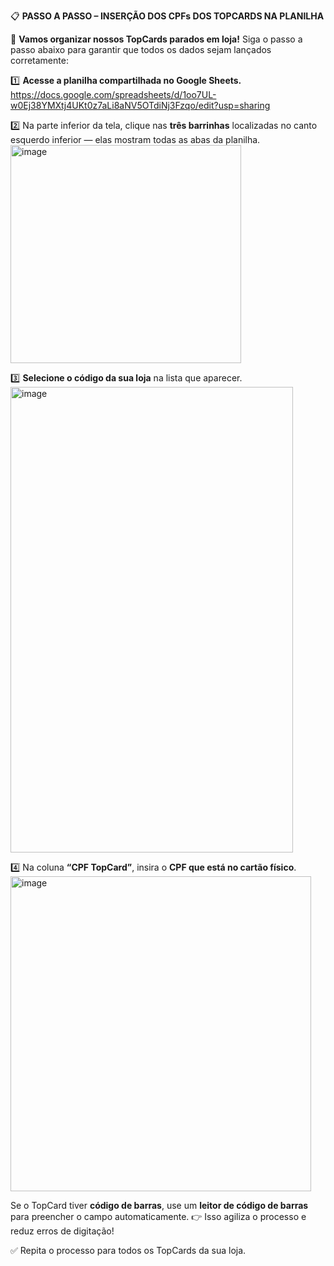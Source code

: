 📋 **PASSO A PASSO – INSERÇÃO DOS CPFs DOS TOPCARDS NA PLANILHA**

🚀 **Vamos organizar nossos TopCards parados em loja!**
Siga o passo a passo abaixo para garantir que todos os dados sejam lançados corretamente:

1️⃣ **Acesse a planilha compartilhada no Google Sheets.**
https://docs.google.com/spreadsheets/d/1oo7UL-w0Ej38YMXtj4UKt0z7aLi8aNV5OTdiNj3Fzqo/edit?usp=sharing

2️⃣ Na parte inferior da tela, clique nas **três barrinhas** localizadas no canto esquerdo inferior — elas mostram todas as abas da planilha.
 <img width="369" height="349" alt="image" src="https://github.com/user-attachments/assets/3f047321-4972-4bf2-9d61-5f20879c5491" />


3️⃣ **Selecione o código da sua loja** na lista que aparecer.
 <img width="452" height="745" alt="image" src="https://github.com/user-attachments/assets/97bd463b-9d43-4905-9221-12060314d55c" />


4️⃣ Na coluna **“CPF TopCard”**, insira o **CPF que está no cartão físico**.
<img width="481" height="504" alt="image" src="https://github.com/user-attachments/assets/ade62a9b-17e9-4813-bc70-3a54216c7746" />

Se o TopCard tiver **código de barras**, use um **leitor de código de barras** para preencher o campo automaticamente.
👉 Isso agiliza o processo e reduz erros de digitação!

✅ Repita o processo para todos os TopCards da sua loja.

